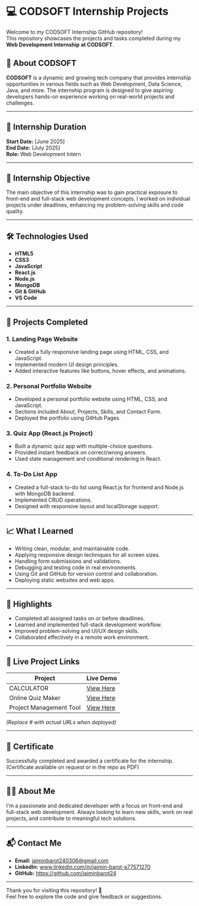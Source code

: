 # 💻 CODSOFT Internship Projects

Welcome to my CODSOFT Internship GitHub repository!  
This repository showcases the projects and tasks completed during my **Web Development Internship at CODSOFT**.

## 🏢 About CODSOFT

**CODSOFT** is a dynamic and growing tech company that provides internship opportunities in various fields such as Web Development, Data Science, Java, and more. The internship program is designed to give aspiring developers hands-on experience working on real-world projects and challenges.

---

## 📅 Internship Duration

**Start Date:** [June 2025]  
**End Date:** [July 2025]  
**Role:** Web Development Intern

---

## 🎯 Internship Objective

The main objective of this internship was to gain practical exposure to front-end and full-stack web development concepts. I worked on individual projects under deadlines, enhancing my problem-solving skills and code quality.

---

## 🛠️ Technologies Used

- **HTML5**
- **CSS3**
- **JavaScript**
- **React.js**
- **Node.js**
- **MongoDB**
- **Git & GitHub**
- **VS Code**

---

## 📂 Projects Completed

### 1. **Landing Page Website**
- Created a fully responsive landing page using HTML, CSS, and JavaScript.
- Implemented modern UI design principles.
- Added interactive features like buttons, hover effects, and animations.

### 2. **Personal Portfolio Website**
- Developed a personal portfolio website using HTML, CSS, and JavaScript.
- Sections included About, Projects, Skills, and Contact Form.
- Deployed the portfolio using GitHub Pages.

### 3. **Quiz App (React.js Project)**
- Built a dynamic quiz app with multiple-choice questions.
- Provided instant feedback on correct/wrong answers.
- Used state management and conditional rendering in React.

### 4. **To-Do List App**
- Created a full-stack to-do list using React.js for frontend and Node.js with MongoDB backend.
- Implemented CRUD operations.
- Designed with responsive layout and localStorage support.

---

## 📈 What I Learned

- Writing clean, modular, and maintainable code.
- Applying responsive design techniques for all screen sizes.
- Handling form submissions and validations.
- Debugging and testing code in real environments.
- Using Git and GitHub for version control and collaboration.
- Deploying static websites and web apps.

---

## 🌟 Highlights

- Completed all assigned tasks on or before deadlines.
- Learned and implemented full-stack development workflow.
- Improved problem-solving and UI/UX design skills.
- Collaborated effectively in a remote work environment.

---

## 🔗 Live Project Links

| Project                            | Live Demo                           |
|------------------------------------|-------------------------------------|
| CALCULATOR                         | [View Here](https://calculater-opal.vercel.app/)                      |
| Online Quiz Maker                  | [View Here](#)                      |
| Project Management Tool            | [View Here](#)                      |


*(Replace # with actual URLs when deployed)*

---

## 📜 Certificate

Successfully completed and awarded a certificate for the internship.  
(Certificate available on request or in the repo as PDF)

---

## 🙋‍♂️ About Me

I'm a passionate and dedicated developer with a focus on front-end and full-stack web development. Always looking to learn new skills, work on real projects, and contribute to meaningful tech solutions.

---

## 📬 Contact Me

- **Email:** jaiminbarot240306@gmail.com 
- **LinkedIn:** www.linkedin.com/in/jaimin-barot-a77571270  
- **GitHub:** https://github.com/jaiminbarot24

---

Thank you for visiting this repository! 🌟  
Feel free to explore the code and give feedback or suggestions.

